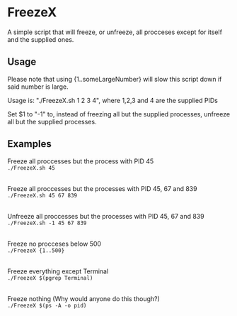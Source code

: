 # FreezeX
A simple script that will freeze, or unfreeze, all procceses except for itself and the supplied ones. 

## Usage
Please note that using {1..someLargeNumber} will slow this script down if said number is large.

Usage is: "./FreezeX.sh 1 2 3 4", where 1,2,3 and 4 are the supplied PIDs

Set $1 to "-1" to, instead of freezing all but the supplied processes, unfreeze all but the supplied processes.

## Examples
Freeze all proccesses but the process with PID 45<br>`./FreezeX.sh 45`<br><br>

Freeze all proccesses but the processes with PID 45, 67 and 839<br>`./FreezeX.sh 45 67 839`<br><br>

Unfreeze all proccesses but the processes with PID 45, 67 and 839<br>`./FreezeX.sh -1 45 67 839`<br><br>

Freeze no procceses below 500<br>`./FreezeX {1..500}`<br><br>

Freeze everything except Terminal<br>`./FreezeX $(pgrep Terminal)`<br><br>

Freeze nothing (Why would anyone do this though?)<br>`./FreezeX $(ps -A -o pid)`<br><br>
